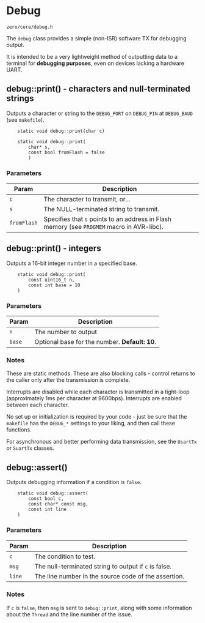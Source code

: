 # Debug
```zero/core/debug.h```

The ```debug``` class provides a simple (non-ISR) software TX for debugging output.

It is intended to be a very lightweight method of outputting data to a terminal for **debugging purposes**, even on devices lacking a hardware UART.

## debug::print() - characters and null-terminated strings
Outputs a character or string to the ```DEBUG_PORT``` on ```DEBUG_PIN``` at ```DEBUG_BAUD``` (see ```makefile```).
```
    static void debug::print(char c)

    static void debug::print(
        char* s,
        const bool fromFlash = false
        )
```

### Parameters
|Param|Description|
|-----|-----------|
|```c```|The character to transmit, or...|
|```s```|The NULL-terminated string to transmit.|
|```fromFlash```|Specifies that ```s``` points to an address in Flash memory (see ```PROGMEM``` macro in AVR-libc).|

## debug::print() - integers
Outputs a 16-bit integer number in a specified base.
```
    static void debug::print(
        const uint16_t n,
        const int base = 10
    )
```

### Parameters
|Param|Description|
|-----|-----------|
|```n```|The number to output|
|```base```|Optional base for the number. **Default: 10**.|

### Notes
These are static methods. These are also blocking calls - control returns to the caller only after the transmission is complete.

Interrupts are disabled while each character is transmitted in a tight-loop (approximately 1ms per character at 9600bps). Interrupts are enabled between each character.

No set up or initialization is required by your code - just be sure that the ```makefile``` has the ```DEBUG_*``` settings to your liking, and then call these functions.

For asynchronous and better performing data transmission, see the ```UsartTx``` or ```SuartTx``` classes.

## debug::assert()
Outputs debugging information if a condition is ```false```.
```
    static void debug::assert(
        const bool c,
        const char* const msg,
        const int line
    )
```

### Parameters
|Param|Description|
|-----|-----------|
|```c```|The condition to test.|
|```msg```|The null-terminated string to output if ```c``` is false.|
|```line```|The line number in the source code of the assertion.|

### Notes
If ```c``` is ```false```, then ```msg``` is sent to ```debug::print```, along with some information about the ```Thread``` and the line number of the issue.

